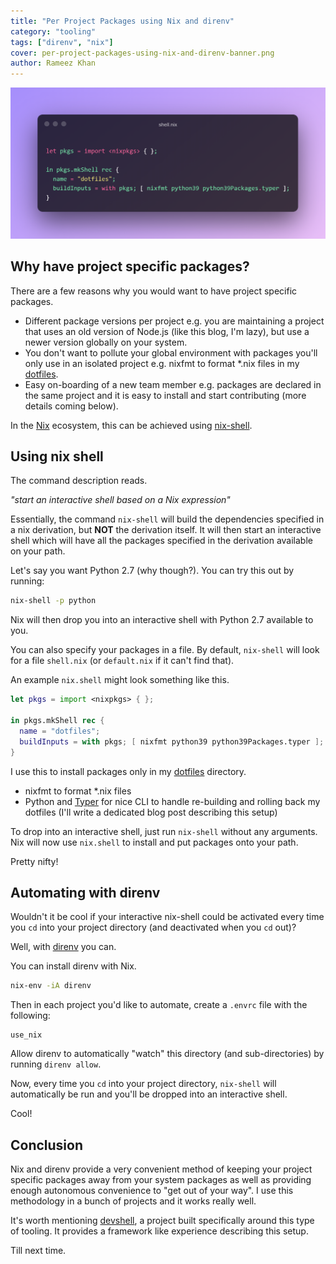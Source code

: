 ```yaml
---
title: "Per Project Packages using Nix and direnv"
category: "tooling"
tags: ["direnv", "nix"]
cover: per-project-packages-using-nix-and-direnv-banner.png
author: Rameez Khan
---
```


![Banner](per-project-packages-using-nix-and-direnv-banner.png)

## Why have project specific packages?
There are a few reasons why you would want to have project specific packages.
- Different package versions per project e.g. you are maintaining a project that uses an old version of Node.js (like this blog, I'm lazy),
but use a newer version globally on your system.
- You don't want to pollute your global environment with packages you'll only use in an isolated project e.g. nixfmt to format *.nix files in my [dotfiles](https://github.com/rameezk/dotfiles).
- Easy on-boarding of a new team member e.g. packages are declared in the same project and it is easy to install and start contributing (more details coming below).

In the [Nix](https://nixos.org/) ecosystem, this can be achieved using [nix-shell](https://nixos.org/manual/nix/unstable/command-ref/nix-shell.html).

## Using nix shell
The command description reads.

_"start an interactive shell based on a Nix expression"_

Essentially, the command `nix-shell` will build the dependencies specified in a nix derivation, but **NOT** the derivation itself. 
It will then start an interactive shell which will have all the packages specified in the derivation available on your path.

Let's say you want Python 2.7 (why though?). You can try this out by running:
```sh
nix-shell -p python
```

Nix will then drop you into an interactive shell with Python 2.7 available to you. 

You can also specify your packages in a file. By default, `nix-shell` will look for a file `shell.nix` (or `default.nix` if it can't find that).

An example `nix.shell` might look something like this. 
```nix
let pkgs = import <nixpkgs> { };

in pkgs.mkShell rec {
  name = "dotfiles";
  buildInputs = with pkgs; [ nixfmt python39 python39Packages.typer ];
}
```

I use this to install packages only in my [dotfiles](https://github.com/rameezk/dotfiles) directory.
- nixfmt to format *.nix files
- Python and [Typer](https://github.com/tiangolo/typer) for nice CLI to handle re-building and rolling back my dotfiles (I'll write a dedicated blog post describing this setup)

To drop into an interactive shell, just run `nix-shell` without any arguments. Nix will now use `nix.shell` to install and put packages onto your path. 

Pretty nifty!

## Automating with direnv
Wouldn't it be cool if your interactive nix-shell could be activated every time you `cd` into your project directory (and deactivated when you `cd` out)?

Well, with [direnv](https://direnv.net/) you can.

You can install direnv with Nix.
```sh
nix-env -iA direnv
```

Then in each project you'd like to automate, create a `.envrc` file with the following:
```direnv
use_nix
```

Allow direnv to automatically "watch" this directory (and sub-directories) by running `direnv allow`.

Now, every time you `cd` into your project directory, `nix-shell` will automatically be run and you'll be dropped into an interactive shell. 

Cool!

## Conclusion

Nix and direnv provide a very convenient method of keeping your project specific packages away from your system packages as well as providing enough
autonomous convenience to "get out of your way". I use this methodology in a bunch of projects and it works really well.

It's worth mentioning [devshell](https://github.com/numtide/devshell), a project built specifically around this type of tooling. 
It provides a framework like experience describing this setup. 

Till next time.

